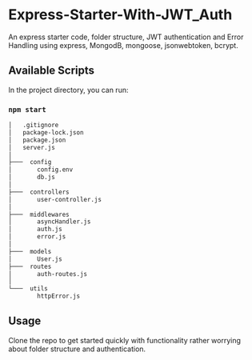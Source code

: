 # Express-Starter-With-JWT_Auth
An express starter code, folder structure, JWT authentication and Error Handling using express, MongodB, mongoose, jsonwebtoken, bcrypt.



## Available Scripts

In the project directory, you can run:

### `npm start`
```bash
│   .gitignore
│   package-lock.json
│   package.json
│   server.js
│   
├───  config
│       config.env
│       db.js
│       
├───  controllers
│       user-controller.js
│       
├───  middlewares
│       asyncHandler.js
│       auth.js
│       error.js
│       
├───  models
│       User.js	
├───  routes
│       auth-routes.js
│       
└───  utils
        httpError.js
 ```
## Usage

Clone the repo to get started quickly with functionality rather worrying about folder structure and authentication.
